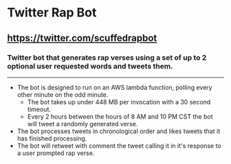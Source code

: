 # Twitter Rap Bot
## https://twitter.com/scuffedrapbot
### Twitter bot that generates rap verses using a set of up to 2 optional user requested words and tweets them. 
---
- The bot is designed to run on an AWS lambda function, polling every other minute on the odd minute. 
    - The bot takes up under 448 MB per invocation with a 30 second timeout. 
    - Every 2 hours between the hours of 8 AM and 10 PM CST the bot will tweet a randomly generated verse. 
- The bot processes tweets in chronological order and likes tweets that it has finished processing. 
- The bot will retweet with comment the tweet calling it in it's response to a user prompted rap verse.